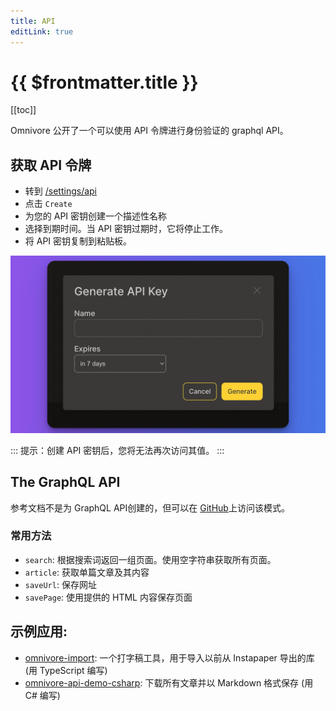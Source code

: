 ```yaml
---
title: API
editLink: true
---
```


# {{ $frontmatter.title }}

[[toc]]

Omnivore 公开了一个可以使用 API 令牌进行身份验证的 graphql API。

## 获取 API 令牌

- 转到 [/settings/api](https://omnivore.app/settings/api)
- 点击 `Create`
- 为您的 API 密钥创建一个描述性名称
- 选择到期时间。当 API 密钥过期时，它将停止工作。
- 将 API 密钥复制到粘贴板。

![Creating an API token](../../integrations/images/web-create-api-token.png)

::: 提示：创建 API 密钥后，您将无法再次访问其值。
:::

## The GraphQL API

参考文档不是为 GraphQL API创建的，但可以在 [GitHub](https://github.com/omnivore-app/omnivore/blob/main/packages/api/src/schema.ts)上访问该模式。

### 常用方法

- `search`: 根据搜索词返回一组页面。使用空字符串获取所有页面。
- `article`: 获取单篇文章及其内容
- `saveUrl`: 保存网址
- `savePage`: 使用提供的 HTML 内容保存页面

## 示例应用:

- [omnivore-import](https://github.com/davidohlin/instapaper-to-omnivore-import): 一个打字稿工具，用于导入以前从 Instapaper 导出的库 (用 TypeScript 编写)
- [omnivore-api-demo-csharp](https://github.com/laurentkempe/omnivore-api-demo-csharp): 下载所有文章并以 Markdown 格式保存 (用 C# 编写)
